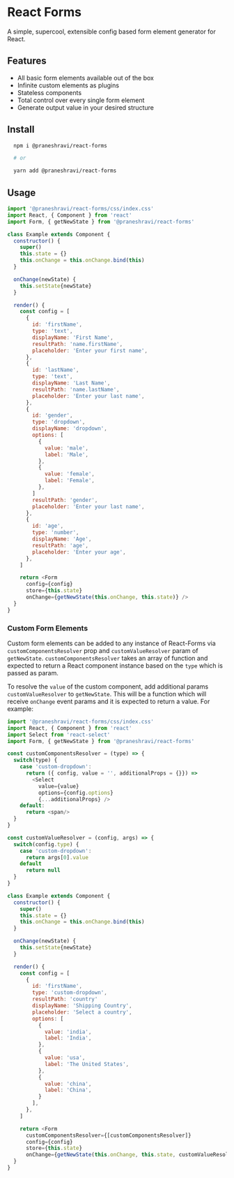 # React Forms

A simple, supercool, extensible config based form element generator for React.

## Features

- All basic form elements available out of the box
- Infinite custom elements as plugins
- Stateless components
- Total control over every single form element
- Generate output value in your desired structure

## Install

```bash
  npm i @praneshravi/react-forms

  # or

  yarn add @praneshravi/react-forms

```

## Usage

```javascript
import '@praneshravi/react-forms/css/index.css'
import React, { Component } from 'react'
import Form, { getNewState } from '@praneshravi/react-forms'

class Example extends Component {
  constructor() {
    super()
    this.state = {}
    this.onChange = this.onChange.bind(this)
  }

  onChange(newState) {
    this.setState{newState}
  }

  render() {
    const config = [
      {
        id: 'firstName',
        type: 'text',
        displayName: 'First Name',
        resultPath: 'name.firstName',
        placeholder: 'Enter your first name',
      },
      {
        id: 'lastName',
        type: 'text',
        displayName: 'Last Name',
        resultPath: 'name.lastName',
        placeholder: 'Enter your last name',
      },
      {
        id: 'gender',
        type: 'dropdown',
        displayName: 'dropdown',
        options: [
          {
            value: 'male',
            label: 'Male',
          },
          {
            value: 'female',
            label: 'Female',
          },
        ]
        resultPath: 'gender',
        placeholder: 'Enter your last name',
      },
      {
        id: 'age',
        type: 'number',
        displayName: 'Age',
        resultPath: 'age',
        placeholder: 'Enter your age',
      },
    ]

    return <Form
      config={config}
      store={this.state}
      onChange={getNewState(this.onChange, this.state)} />
  }
}
```

### Custom Form Elements
Custom form elements can be added to any instance of React-Forms via `customComponentsResolver` prop and `customValueResolver` param of `getNewState`. `customComponentsResolver` takes an array of function and expected to return a React component instance based on the `type` which is passed as param.

To resolve the `value` of the custom component, add additional params `customValueResolver` to `getNewState`. This will be a function which will receive `onChange` event params and it is expected to return a value. For example:

```javascript
import '@praneshravi/react-forms/css/index.css'
import React, { Component } from 'react'
import Select from 'react-select'
import Form, { getNewState } from '@praneshravi/react-forms'

const customComponentsResolver = (type) => {
  switch(type) {
    case 'custom-dropdown':
      return ({ config, value = '', additionalProps = {}}) =>
        <Select
          value={value}
          options={config.options}
          {...additionalProps} />
    default:
      return <span/>
  }
}

const customValueResolver = (config, args) => {
  switch(config.type) {
    case 'custom-dropdown':
      return args[0].value
    default
      return null
  }
}

class Example extends Component {
  constructor() {
    super()
    this.state = {}
    this.onChange = this.onChange.bind(this)
  }

  onChange(newState) {
    this.setState{newState}
  }

  render() {
    const config = [
      {
        id: 'firstName',
        type: 'custom-dropdown',
        resultPath: 'country'
        displayName: 'Shipping Country',
        placeholder: 'Select a country',
        options: [
          {
            value: 'india',
            label: 'India',
          },
          {
            value: 'usa',
            label: 'The United States',
          },
          {
            value: 'china',
            label: 'China',
          }
        ],
      },
    ]

    return <Form
      customComponentsResolver={[customComponentsResolver]}
      config={config}
      store={this.state}
      onChange={getNewState(this.onChange, this.state, customValueResolver)} />
  }
}
```
